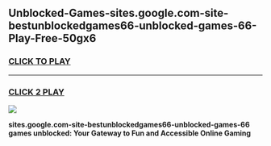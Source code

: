 
## Unblocked-Games-sites.google.com-site-bestunblockedgames66-unblocked-games-66-Play-Free-50gx6
<h3>
<a href="https://premium76.site?title=sites.google.com-site-bestunblockedgames66-unblocked-games-66&ref=23A">CLICK TO PLAY</a></h3>
<hr>

<h3>
<a href="https://premium76.site?title=sites.google.com-site-bestunblockedgames66-unblocked-games-66&ref=23A">CLICK 2 PLAY</a>
  
</h3>

<a href="https://premium76.site?title=sites.google.com-site-bestunblockedgames66-unblocked-games-66&ref=23A"><img src="https://clearcache.store/games.png"></a>


**sites.google.com-site-bestunblockedgames66-unblocked-games-66 games unblocked: Your Gateway to Fun and Accessible Online Gaming**
